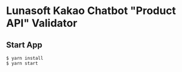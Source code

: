 # Lunasoft Kakao Chatbot "Product API" Validator

## Start App

```
$ yarn install
$ yarn start
```
